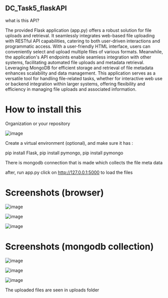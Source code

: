 ## DC_Task5_flaskAPI

what is this API?

The provided Flask application (app.py) offers a robust solution for file uploads and retrieval. It seamlessly integrates web-based file uploading with RESTful API capabilities, catering to both user-driven interactions and programmatic access. With a user-friendly HTML interface, users can conveniently select and upload multiple files of various formats. Meanwhile, the application's API endpoints enable seamless integration with other systems, facilitating automated file uploads and metadata retrieval. Leveraging MongoDB for efficient storage and retrieval of file metadata enhances scalability and data management. This application serves as a versatile tool for handling file-related tasks, whether for interactive web use or backend integration within larger systems, offering flexibility and efficiency in managing file uploads and associated information.

# How to install this

Organization or your repository

![image](https://github.com/krish-bhat/DC_Task5_flaskAPI/assets/99545739/6d9930c2-000a-47d0-9cf4-5f905d239c27)

Create a virtual environment (optional), and make sure it has :

pip install Flask,
  pip install pymongo, 
   pip install pymongo

There is mongodb connection that is made which collects the file meta data 

after, run app.py click on http://127.0.0.1:5000 to load the files

# Screenshots (browser)
![image](https://github.com/krish-bhat/DC_Task5_flaskAPI/assets/99545739/202d93ae-c83b-46f4-bf22-56f9820751fd)

![image](https://github.com/krish-bhat/DC_Task5_flaskAPI/assets/99545739/90d85f53-75ca-404d-aaca-d5f43507f6c7)

![image](https://github.com/krish-bhat/DC_Task5_flaskAPI/assets/99545739/33e5ff4a-bdf7-4c44-995c-aa5ac8584b43)

# Screenshots (mongodb collection)
![image](https://github.com/krish-bhat/DC_Task5_flaskAPI/assets/99545739/d5f2ef08-3ebe-41ef-b0a7-889d719159a1)

![image](https://github.com/krish-bhat/DC_Task5_flaskAPI/assets/99545739/68ccd233-b470-42cd-9db3-7a30c514364a)

![image](https://github.com/krish-bhat/DC_Task5_flaskAPI/assets/99545739/5853855a-1d3c-4693-a073-2f9c5e48f458)

The uploaded files are seen in uploads folder

